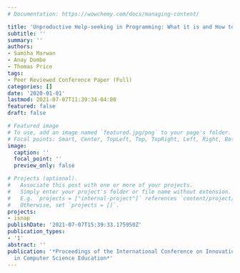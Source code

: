 ```yaml
---
# Documentation: https://wowchemy.com/docs/managing-content/

title: 'Unproductive Help-seeking in Programming: What it is and How to Address it?'
subtitle: ''
summary: ''
authors:
- Samiha Marwan
- Anay Dombe
- Thomas Price
tags:
- Peer Reviewed Conference Paper (Full)
categories: []
date: '2020-01-01'
lastmod: 2021-07-07T11:39:34-04:00
featured: false
draft: false

# Featured image
# To use, add an image named `featured.jpg/png` to your page's folder.
# Focal points: Smart, Center, TopLeft, Top, TopRight, Left, Right, BottomLeft, Bottom, BottomRight.
image:
  caption: ''
  focal_point: ''
  preview_only: false

# Projects (optional).
#   Associate this post with one or more of your projects.
#   Simply enter your project's folder or file name without extension.
#   E.g. `projects = ["internal-project"]` references `content/project/deep-learning/index.md`.
#   Otherwise, set `projects = []`.
projects:
- isnap
publishDate: '2021-07-07T15:39:33.175950Z'
publication_types:
- '1'
abstract: ''
publication: '*Proceedings of the International Conference on Innovation and Technology
  in Computer Science Education*'
---
```

